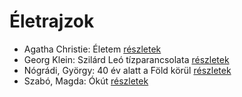 # Életrajzok

- Agatha Christie: Életem [részletek](_details/Agatha%20Christie.md#id_1774)
- Georg Klein: Szilárd Leó tízparancsolata [részletek](_details/Georg%20Klein.md#id_981)
- Nógrádi, György: 40 év alatt a Föld körül [részletek](_details/N%C3%B3gr%C3%A1di%2C%20Gy%C3%B6rgy.md#id_991)
- Szabó, Magda: Ókút [részletek](_details/Szab%C3%B3%2C%20Magda.md#id_464)
